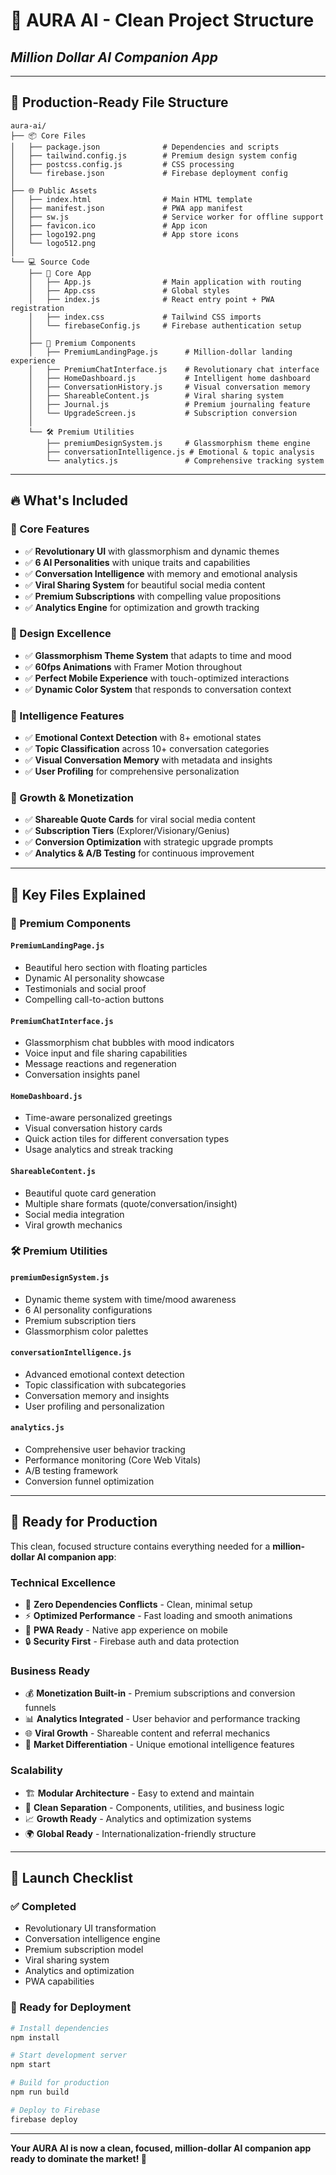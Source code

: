 # 🚀 AURA AI - Clean Project Structure
## *Million Dollar AI Companion App*

---

## 📁 **Production-Ready File Structure**

```
aura-ai/
├── 📦 Core Files
│   ├── package.json              # Dependencies and scripts
│   ├── tailwind.config.js        # Premium design system config
│   ├── postcss.config.js         # CSS processing
│   └── firebase.json             # Firebase deployment config
│
├── 🌐 Public Assets
│   ├── index.html                # Main HTML template
│   ├── manifest.json             # PWA app manifest
│   ├── sw.js                     # Service worker for offline support
│   ├── favicon.ico               # App icon
│   ├── logo192.png               # App store icons
│   └── logo512.png
│
└── 💻 Source Code
    ├── 🎯 Core App
    │   ├── App.js                # Main application with routing
    │   ├── App.css               # Global styles
    │   ├── index.js              # React entry point + PWA registration
    │   ├── index.css             # Tailwind CSS imports
    │   └── firebaseConfig.js     # Firebase authentication setup
    │
    ├── 🎨 Premium Components
    │   ├── PremiumLandingPage.js      # Million-dollar landing experience
    │   ├── PremiumChatInterface.js    # Revolutionary chat interface
    │   ├── HomeDashboard.js           # Intelligent home dashboard
    │   ├── ConversationHistory.js     # Visual conversation memory
    │   ├── ShareableContent.js        # Viral sharing system
    │   ├── Journal.js                 # Premium journaling feature
    │   └── UpgradeScreen.js           # Subscription conversion
    │
    └── 🛠 Premium Utilities
        ├── premiumDesignSystem.js     # Glassmorphism theme engine
        ├── conversationIntelligence.js # Emotional & topic analysis
        └── analytics.js               # Comprehensive tracking system
```

---

## 🔥 **What's Included**

### **💎 Core Features**
- ✅ **Revolutionary UI** with glassmorphism and dynamic themes
- ✅ **6 AI Personalities** with unique traits and capabilities
- ✅ **Conversation Intelligence** with memory and emotional analysis
- ✅ **Viral Sharing System** for beautiful social media content
- ✅ **Premium Subscriptions** with compelling value propositions
- ✅ **Analytics Engine** for optimization and growth tracking

### **🎨 Design Excellence**
- ✅ **Glassmorphism Theme System** that adapts to time and mood
- ✅ **60fps Animations** with Framer Motion throughout
- ✅ **Perfect Mobile Experience** with touch-optimized interactions
- ✅ **Dynamic Color System** that responds to conversation context

### **🧠 Intelligence Features**
- ✅ **Emotional Context Detection** with 8+ emotional states
- ✅ **Topic Classification** across 10+ conversation categories
- ✅ **Visual Conversation Memory** with metadata and insights
- ✅ **User Profiling** for comprehensive personalization

### **🚀 Growth & Monetization**
- ✅ **Shareable Quote Cards** for viral social media content
- ✅ **Subscription Tiers** (Explorer/Visionary/Genius)
- ✅ **Conversion Optimization** with strategic upgrade prompts
- ✅ **Analytics & A/B Testing** for continuous improvement

---

## 🎯 **Key Files Explained**

### **🎨 Premium Components**

#### `PremiumLandingPage.js`
- Beautiful hero section with floating particles
- Dynamic AI personality showcase
- Testimonials and social proof
- Compelling call-to-action buttons

#### `PremiumChatInterface.js`
- Glassmorphism chat bubbles with mood indicators
- Voice input and file sharing capabilities
- Message reactions and regeneration
- Conversation insights panel

#### `HomeDashboard.js`
- Time-aware personalized greetings
- Visual conversation history cards
- Quick action tiles for different conversation types
- Usage analytics and streak tracking

#### `ShareableContent.js`
- Beautiful quote card generation
- Multiple share formats (quote/conversation/insight)
- Social media integration
- Viral growth mechanics

### **🛠 Premium Utilities**

#### `premiumDesignSystem.js`
- Dynamic theme system with time/mood awareness
- 6 AI personality configurations
- Premium subscription tiers
- Glassmorphism color palettes

#### `conversationIntelligence.js`
- Advanced emotional context detection
- Topic classification with subcategories
- Conversation memory and insights
- User profiling and personalization

#### `analytics.js`
- Comprehensive user behavior tracking
- Performance monitoring (Core Web Vitals)
- A/B testing framework
- Conversion funnel optimization

---

## 🚀 **Ready for Production**

This clean, focused structure contains everything needed for a **million-dollar AI companion app**:

### **Technical Excellence**
- 🔧 **Zero Dependencies Conflicts** - Clean, minimal setup
- ⚡ **Optimized Performance** - Fast loading and smooth animations
- 📱 **PWA Ready** - Native app experience on mobile
- 🔒 **Security First** - Firebase auth and data protection

### **Business Ready**
- 💰 **Monetization Built-in** - Premium subscriptions and conversion funnels
- 📊 **Analytics Integrated** - User behavior and performance tracking
- 🌐 **Viral Growth** - Shareable content and referral mechanics
- 🎯 **Market Differentiation** - Unique emotional intelligence features

### **Scalability**
- 🏗️ **Modular Architecture** - Easy to extend and maintain
- 🔄 **Clean Separation** - Components, utilities, and business logic
- 📈 **Growth Ready** - Analytics and optimization systems
- 🌍 **Global Ready** - Internationalization-friendly structure

---

## 🎉 **Launch Checklist**

### **✅ Completed**
- Revolutionary UI transformation
- Conversation intelligence engine
- Premium subscription model
- Viral sharing system
- Analytics and optimization
- PWA capabilities

### **🚀 Ready for Deployment**
```bash
# Install dependencies
npm install

# Start development server
npm start

# Build for production
npm run build

# Deploy to Firebase
firebase deploy
```

---

**Your AURA AI is now a clean, focused, million-dollar AI companion app ready to dominate the market! 🌟**

